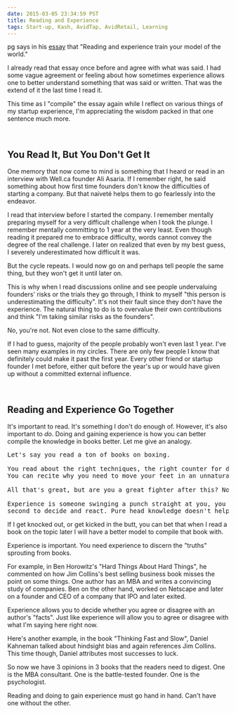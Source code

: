 ```yaml
---
date: 2015-03-05 23:34:59 PST
title: Reading and Experience
tags: Start-up, Kash, AvidTap, AvidRetail, Learning
---
```

pg says in his [essay][1] that "Reading and experience train your model of the
world."

I already read that essay once before and agree with what was said. I had some
vague agreement or feeling about how sometimes experience allows one to better
understand something that was said or written. That was the extend of it the
last time I read it.

This time as I "compile" the essay again while I reflect on various things of my
startup experience, I'm appreciating the wisdom packed in that one
sentence much more.

<br>

## **You Read It, But You Don't Get It**

One memory that now come to mind is something that I heard or read in an
interview with Well.ca founder Ali Asaria. If I remember right, he said
something about how first time founders don't know the difficulties of starting
a company. But that naiveté helps them to go fearlessly into the endeavor.

I read that interview before I started the company. I remember mentally
preparing myself for a very difficult challenge when I took the plunge. I
remember mentally committing to 1 year at the very least. Even though reading
it prepared me to embrace difficulty, words cannot convey the degree of
the real challenge. I later on realized that even by my best guess, I
severely underestimated how difficult it was.

But the cycle repeats. I would now go on and perhaps tell people the same
thing, but they won't get it until later on.

This is why when I read discussions online and see people undervaluing founders'
risks or the trials they go through, I think to myself "this person is
underestimating the difficulty". It's not their fault since they don't have the
experience. The natural thing to do is to overvalue their own contributions and
think "I'm taking similar risks as the founders".

No, you're not. Not even close to the same difficulty.

If I had to guess, majority of the people probably won't even last 1 year. I've
seen many examples in my circles. There are only few people I know that
definitely could make it past the first year. Every other friend or startup
founder I met before, either quit before the year's up or would have given up
without a committed external influence.

<br>

## **Reading and Experience Go Together**

It's important to read. It's something I don't do enough of. However, it's also
important to _do_. Doing and gaining experience is how you can better compile the
knowledge in books better. Let me give an analogy.

<pre>
Let's say you read a ton of books on boxing.

You read about the right techniques, the right counter for different situations, etc.
You can recite why you need to move your feet in an unnatural way when boxing.

All that's great, but are you a great fighter after this? No.

Experience is someone swinging a punch straight at you, you have less than a
second to decide and react. Pure head knowledge doesn't help at that point.
</pre>

If I get knocked out, or get kicked in the butt, you can bet that when I read a
book on the topic later I will have a better model to compile that book with.

Experience is important. You need experience to discern the "truths" sprouting
from books.

For example, in Ben Horowitz's "Hard Things About Hard Things", he commented on
how Jim Collins's best selling business book misses the point on some things.
One author has an MBA and writes a convincing study of companies. Ben on the
other hand, worked on Netscape and later on a founder and CEO of a company that
IPO and later exited.

Experience allows you to decide whether you agree or disagree with an author's
"facts". Just like experience will allow you to agree or disagree with what I'm
saying here right now.

Here's another example, in the book "Thinking Fast and Slow", Daniel Kahneman
talked about hindsight bias and again references Jim Collins. This time though,
Daniel attributes most successes to luck.

So now we have 3 opinions in 3 books that the readers need to digest. One is
the MBA consultant. One is the battle-tested founder. One is the psychologist.

Reading and doing to gain experience must go hand in hand. Can't have one
without the other.

  [1]: http://paulgraham.com/know.html
